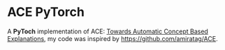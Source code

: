 # ACE PyTorch
A **PyToch** implementation of ACE: [Towards Automatic Concept Based Explanations](https://arxiv.org/abs/1902.03129), my code was inspired by https://github.com/amiratag/ACE.

